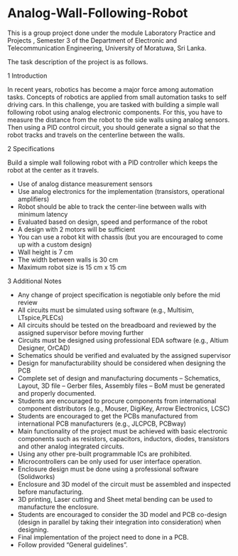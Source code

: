 # Analog-Wall-Following-Robot

This is a group project done under the module Laboratory Practice and Projects , Semester 3 of the Department of Electronic and Telecommunication Engineering, University of Moratuwa, Sri Lanka. 

The task description of the project is as follows.

1 Introduction

In recent years, robotics has become a major force among automation tasks.
Concepts of robotics are applied from small automation tasks to self driving
cars. In this challenge, you are tasked with building a simple wall following
robot using analog electronic components. For this, you have to measure the
distance from the robot to the side walls using analog sensors. Then using a
PID control circuit, you should generate a signal so that the robot tracks and
travels on the centerline between the walls.

2 Specifications

Build a simple wall following robot with a PID controller which keeps the robot
at the center as it travels.
* Use of analog distance measurement sensors
* Use analog electronics for the implementation (transistors, operational
amplifiers)
* Robot should be able to track the center-line between walls with minimum
latency
* Evaluated based on design, speed and performance of the robot
* A design with 2 motors will be sufficient
* You can use a robot kit with chassis (but you are encouraged to come up
with a custom design)
* Wall height is 7 cm
* The width between walls is 30 cm
* Maximum robot size is 15 cm x 15 cm

3 Additional Notes

* Any change of project specification is negotiable only before the mid review
* All circuits must be simulated using software (e.g., Multisim, LTspice,PLECs)
* All circuits should be tested on the breadboard and reviewed by the assigned
supervisor before moving further
* Circuits must be designed using professional EDA software (e.g., Altium
Designer, OrCAD)
* Schematics should be verified and evaluated by the assigned supervisor
* Design for manufacturability should be considered when designing the
PCB
* Complete set of design and manufacturing documents
– Schematics, Layout, 3D file
– Gerber files, Assembly files
– BoM must be generated and properly documented.
* Students are encouraged to procure components from international component distributors (e.g., Mouser, DigiKey, Arrow Electronics, LCSC)
* Students are encouraged to get the PCBs manufactured from international PCB manufacturers (e.g., JLCPCB, PCBway)
* Main functionality of the project must be achieved with basic electronic components such as resistors, capacitors, inductors, diodes, transistors and other analog integrated circuits.
* Using any other pre-built programmable ICs are prohibited.
* Microcontrollers can be only used for user interface operation.
* Enclosure design must be done using a professional software (Solidworks)
* Enclosure and 3D model of the circuit must be assembled and inspected before manufacturing.
* 3D printing, Laser cutting and Sheet metal bending can be used to manufacture the enclosure.
* Students are encouraged to consider the 3D model and PCB co-design (design in parallel by taking their integration into consideration) when
designing.
* Final implementation of the project need to done in a PCB.
* Follow provided “General guidelines”.
